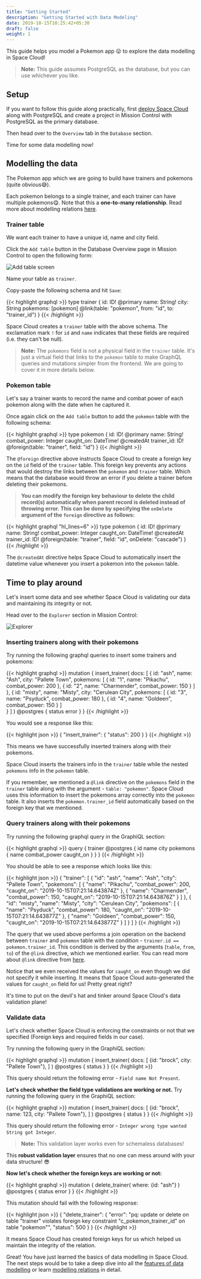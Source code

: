 ```yaml
---
title: "Getting Started"
description: "Getting Started with Data Modeling"
date: 2019-10-15T10:25:42+05:30
draft: false
weight: 1
---
```


This guide helps you model a Pokemon app 😛 to explore the data modelling in Space Cloud!

> **Note:** This guide assumes PostgreSQL as the database, but you can use whichever you like.

## Setup

If you want to follow this guide along practically, first [deploy Space Cloud](https://learn.spaceuptech.com/space-cloud/basics/setup/) along with PostgreSQL and create a project in Mission Control with PostgreSQL as the primary database.

Then head over to the `Overview` tab in the `Database` section.

Time for some data modelling now!

## Modelling the data

The Pokemon app which we are going to build have trainers and pokemons (quite obvious😅). 

Each pokemon belongs to a single trainer, and each trainer can have multiple pokemons😋. Note that this a **one-to-many relationship**. Read more about modelling relations [here](/storage/database/data-modelling/relations).

### Trainer table

We want each trainer to have a unique id, name and city field. 

Click the `Add table` button in the Database Overview page in Mission Control to open the following form:

![Add table screen](/images/screenshots/add-table.png)

Name your table as `trainer`.

Copy-paste the following schema and hit `Save`:

{{< highlight graphql >}}
type trainer {
  id: ID! @primary
  name: String!
  city: String
  pokemons: [pokemon] @link(table: "pokemon", from: "id", to: "trainer_id")
}
{{< /highlight >}}

Space Cloud creates a `trainer` table with the above schema. The exclamation mark `!` for `id` and `name` indicates that these fields are required (i.e. they can't be null).

> **Note:** The `pokemons` field is not a physical field in the `trainer` table. It's just a virtual field that links to the `pokemon` table to make GraphQL queries and mutations simpler from the frontend. We are going to cover it in more details below.


### Pokemon table

Let's say a trainer wants to record the name and combat power of each pokemon along with the date when he captured it. 

Once again click on the `Add table` button to add the `pokemon` table with the following schema:

{{< highlight graphql >}}
type pokemon {
  id: ID! @primary
  name: String!
  combat_power: Integer
  caught_on: DateTime! @createdAt
  trainer_id: ID! @foreign(table: "trainer", field: "id")
}
{{< /highlight >}}

The `@foreign` directive above instructs Space Cloud to create a foreign key on the `id` field of the `trainer` table.  This foreign key prevents any actions that would destroy the links between the `pokemon` and `trainer` table. Which means that the database would throw an error if you delete a trainer before deleting their pokemons.

> **You can modify the foreign key behaviour to delete the child record(s) automatically when parent record is deleted instead of throwing error. This can be done by specifying the `onDelete` argument of the `foreign` directive as follows:**

{{< highlight graphql "hl_lines=6" >}}
type pokemon {
  id: ID! @primary
  name: String!
  combat_power: Integer
  caught_on: DateTime! @createdAt
  trainer_id: ID! @foreign(table: "trainer", field: "id", onDelete: "cascade")
}
{{< /highlight >}}

The `@createdAt` directive helps Space Cloud to automatically insert the datetime value whenever you insert a pokemon into the `pokemon` table.

## Time to play around

Let's insert some data and see whether Space Cloud is validating our data and maintaining its integrity or not.

Head over to the `Explorer` section in Mission Control:

![Explorer](/images/screenshots/explorer.png)

### Inserting trainers along with their pokemons 

Try running the following graphql queries to insert some trainers and pokemons:

{{< highlight graphql >}}
mutation {
  insert_trainer(
    docs: [
      {
        id: "ash", 
        name: "Ash", 
        city: "Pallete Town",
        pokemons: [
          {
            id: "1",
            name: "Pikachu",
            combat_power: 200
          },
          {
            id: "2",
            name: "Charmender",
            combat_power: 150
          }
        ]
      },
      {
        id: "misty", 
        name: "Misty", 
        city: "Cerulean City",
        pokemons: [
          {
            id: "3",
            name: "Psyduck",
            combat_power: 180
          },
          {
            id: "4",
            name: "Goldeen",
            combat_power: 150
          }
        ]        
      }
    ]
  ) @postgres {
    status
    error
  }
}
{{< /highlight >}}

You would see a response like this:

{{< highlight json >}}
{
  "insert_trainer": {
    "status": 200
  }
}
{{< /highlight >}}

This means we have successfully inserted trainers along with their pokemons.

Space Cloud inserts the trainers info in the `trainer` table while the nested `pokemons` info in the `pokemon` table.

If you remember, we mentioned a `@link` directive on the `pokemons` field in the `trainer` table along with the argument - `table: "pokemon"`. Space Cloud uses this information to insert the pokemons array correctly into the `pokemon` table. It also inserts the `pokemon.trainer_id` field automatically based on the foreign key that we mentioned.

### Query trainers along with their pokemons

Try running the following graphql query in the GraphiQL section:

{{< highlight graphql >}}
query {
  trainer @postgres {
    id
    name
    city
    pokemons {
      name
      combat_power
      caught_on
    }
  }
}
{{< /highlight >}}


You should be able to see a response which looks like this:

{{< highlight json >}}
{
  "trainer": [
    {
      "id": "ash",
      "name": "Ash",
      "city": "Pallete Town",
      "pokemons": [
        {
          "name": "Pikachu",
          "combat_power": 200,
          "caught_on": "2019-10-15T07:21:14.643874Z"
        },
        {
          "name": "Charmender",
          "combat_power": 150,
          "caught_on": "2019-10-15T07:21:14.643876Z"
        }
      ]
    },
    {
      "id": "misty",
      "name": "Misty",
      "city": "Cerulean City",
      "pokemons": [
        {
          "name": "Psyduck",
          "combat_power": 180,
          "caught_on": "2019-10-15T07:21:14.643877Z"
        },
        {
          "name": "Goldeen",
          "combat_power": 150,
          "caught_on": "2019-10-15T07:21:14.643877Z"
        }
      ]
    }
  ]
}
{{< /highlight >}}

The query that we used above performs a join operation on the backend between `trainer` and `pokemon` table with the condition - `trainer.id == pokemon.trainer_id`. This condition is derived by the arguments (`table`, `from`, `to`) of the `@link` directive, which we mentioned earlier. You can read more about `@link` directive from [here](/storage/database/data-modelling/supported-features/#link-directive).

Notice that we even received the values for `caught_on` even though we did not specify it while inserting. It means that Space Cloud auto-generated the values for `caught_on` field for us! Pretty great right?

It's time to put on the devil's hat and tinker around Space Cloud's data validation plane!

### Validate data

Let's check whether Space Cloud is enforcing the constraints or not that we specified (Foreign keys and required fields in our case).

Try running the following query in the GraphiQL section:

{{< highlight graphql >}}
mutation {
  insert_trainer(
    docs: [
      {id: "brock", city: "Pallete Town"},
    ]
  ) @postgres {
    status
  }
}
{{< /highlight >}}

This query should return the following error - `Field name Not Present`.


**Let's check whether the field type validations are working or not.** Try running the following query in the GraphiQL section:

{{< highlight graphql >}}
mutation {
  insert_trainer(
    docs: [
      {id: "brock", name: 123, city: "Pallete Town"},
    ]
  ) @postgres {
    status
  }
}
{{< /highlight >}}

This query should return the following error - `Integer wrong type wanted String got Integer`.

> **Note:** This validation layer works even for schemaless databases! 

This **robust validation layer** ensures that no one can mess around with your data structure! 😎

**Now let's check whether the foreign keys are working or not:**

{{< highlight graphql >}}
mutation {
  delete_trainer(
    where: {id: "ash"}
  ) @postgres {
    status
    error
  }
}
{{< /highlight >}}

This mutation should fail with the following response:

{{< highlight json >}}
{
  "delete_trainer": {
    "error": "pq: update or delete on table \"trainer\" violates foreign key constraint \"c_pokemon_trainer_id\" on table \"pokemon\"",
    "status": 500
  }
}
{{< /highlight >}}

It means Space Cloud has created foreign keys for us which helped us maintain the integrity of the relation.

Great! You have just learned the basics of data modelling in Space Cloud. The next steps would be to take a deep dive into all the [features of data modelling](/storage/database/data-modelling/supported-features) or learn [modelling relations](/storage/database/data-modelling/relations) in detail.